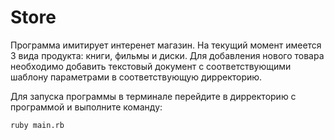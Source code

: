 Store
===
Программа имитирует интеренет магазин. На текущий момент имеется 3 вида продукта: книги, фильмы и диски. Для добавления нового товара необходимо добавить текстовый документ с соответствующими шаблону параметрами в соответствующую дирректорию.

Для запуска программы в терминале перейдите в дирректорию с программой и выполните команду:

	ruby main.rb